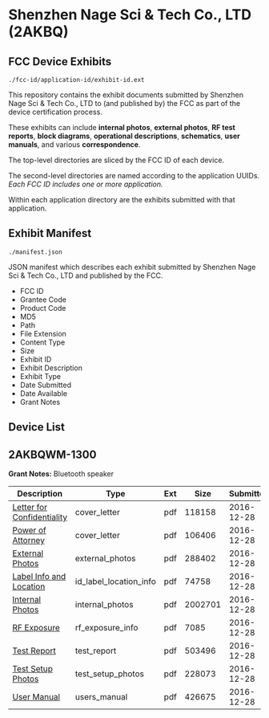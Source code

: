 # Shenzhen Nage Sci & Tech Co., LTD (2AKBQ)
## FCC Device Exhibits

```
./fcc-id/application-id/exhibit-id.ext
```

This repository contains the exhibit documents submitted by Shenzhen Nage Sci & Tech Co., LTD to (and published by) the FCC as part of the device certification process.

These exhibits can include **internal photos**, **external photos**, **RF test reports**, **block diagrams**, **operational descriptions**, **schematics**, **user manuals**, and various **correspondence**.

The top-level directories are sliced by the FCC ID of each device.

The second-level directories are named according to the application UUIDs. *Each FCC ID includes one or more application.*

Within each application directory are the exhibits submitted with that application. 

## Exhibit Manifest

```
./manifest.json
```

JSON manifest which describes each exhibit submitted by Shenzhen Nage Sci & Tech Co., LTD and published by the FCC.

- FCC ID
- Grantee Code
- Product Code
- MD5
- Path
- File Extension
- Content Type
- Size
- Exhibit ID
- Exhibit Description
- Exhibit Type
- Date Submitted
- Date Available
- Grant Notes

## Device List
## 2AKBQWM-1300
**Grant Notes:** Bluetooth speaker

| Description | Type | Ext | Size | Submitted | Available |
| ----------- | ---- | --- | ---- | --------- | --------- |
| [Letter for Confidentiality](2AKBQWM-1300/d5d8b302f1d4eefc8c18f9ecc6204c0b/3241775.pdf) | cover_letter | pdf | 118158 | 2016-12-28 | 2016-12-28 |
| [Power of Attorney](2AKBQWM-1300/d5d8b302f1d4eefc8c18f9ecc6204c0b/3241776.pdf) | cover_letter | pdf | 106406 | 2016-12-28 | 2016-12-28 |
| [External Photos](2AKBQWM-1300/d5d8b302f1d4eefc8c18f9ecc6204c0b/3241772.pdf) | external_photos | pdf | 288402 | 2016-12-28 | 2016-12-28 |
| [Label Info and Location](2AKBQWM-1300/d5d8b302f1d4eefc8c18f9ecc6204c0b/3241774.pdf) | id_label_location_info | pdf | 74758 | 2016-12-28 | 2016-12-28 |
| [Internal Photos](2AKBQWM-1300/d5d8b302f1d4eefc8c18f9ecc6204c0b/3241773.pdf) | internal_photos | pdf | 2002701 | 2016-12-28 | 2016-12-28 |
| [RF Exposure](2AKBQWM-1300/d5d8b302f1d4eefc8c18f9ecc6204c0b/3241777.pdf) | rf_exposure_info | pdf | 7085 | 2016-12-28 | 2016-12-28 |
| [Test Report](2AKBQWM-1300/d5d8b302f1d4eefc8c18f9ecc6204c0b/3241778.pdf) | test_report | pdf | 503496 | 2016-12-28 | 2016-12-28 |
| [Test Setup Photos](2AKBQWM-1300/d5d8b302f1d4eefc8c18f9ecc6204c0b/3241779.pdf) | test_setup_photos | pdf | 228073 | 2016-12-28 | 2016-12-28 |
| [User Manual](2AKBQWM-1300/d5d8b302f1d4eefc8c18f9ecc6204c0b/3241780.pdf) | users_manual | pdf | 426675 | 2016-12-28 | 2016-12-28 |
